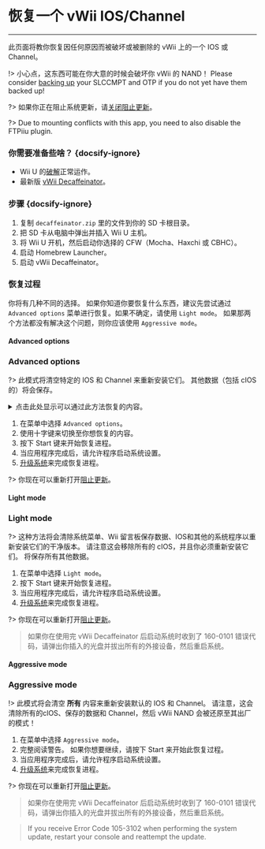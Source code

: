 # 恢复一个 vWii IOS/Channel
---
此页面将教你恢复因任何原因而被破坏或被删除的 vWii 上的一个 IOS 或 Channel。

!> 小心点，这东西可能在你大意的时候会破坏你 vWii 的 NAND！ Please consider [backing up](vwii/nand-backup) your SLCCMPT and OTP if you do not yet have them backed up!

?> 如果你正在阻止系统更新，请[关闭阻止更新](unblock-updates)。

?> Due to mounting conflicts with this app, you need to also disable the FTPiiu plugin.

### 你需要准备些啥？ {docsify-ignore}

- Wii U 的[破解](introduction)正常运作。
- 最新版 [vWii Decaffeinator](https://github.com/GaryOderNichts/vWii-Decaffeinator/releases)。

### 步骤 {docsify-ignore}

1. 复制 `decaffeinator.zip` 里的文件到你的 SD 卡根目录。
1. 把 SD 卡从电脑中弹出并插入 Wii U 主机。
1. 将 Wii U 开机，然后启动你选择的 CFW（Mocha、Haxchi 或 CBHC）。
1. 启动 Homebrew Launcher。
1. 启动 vWii Decaffeinator。

### 恢复过程

你将有几种不同的选择。 如果你知道你要恢复什么东西，建议先尝试通过 `Advanced options` 菜单进行恢复。如果不确定，请使用 `Light mode`。 如果那两个方法都没有解决这个问题，则你应该使用 `Aggressive mode`。

<!-- tabs:start -->

#### **Advanced options**

### Advanced options

?> 此模式将清空特定的 IOS 和 Channel 来重新安装它们。 其他数据（包括 cIOS 的）将会保存。

<details>
<summary>点击此处显示可以通过此方法恢复的内容。</summary>

![Advanced options](docs/files/Advanced-options.jpg) ![Advanced options2](docs/files/Advanced-options2.jpg) ![Advanced options3](docs/files/Advanced-options3.jpg)

</details>

1. 在菜单中选择 `Advanced options`。
1. 使用十字键来切换至你想恢复的内容。
1. 按下 Start 键来开始恢复进程。
1. 当应用程序完成后，请允许程序启动系统设置。
1. [升级系统](https://en-americas-support.nintendo.com/app/answers/detail/a_id/1136/~/how-to-perform-a-system-update)来完成恢复进程。

?> 你现在可以重新打开[阻止更新](block-updates)。

#### **Light mode**

### Light mode

?> 这种方法将会清除系统菜单、Wii 留言板保存数据、IOS和其他的系统程序以重新安装它们的干净版本。 请注意这会移除所有的 cIOS，并且你必须重新安装它们。 将保存所有其他数据。

1. 在菜单中选择 `Light mode`。
1. 按下 Start 键来开始恢复进程。
1. 当应用程序完成后，请允许程序启动系统设置。
1. [升级系统](https://en-americas-support.nintendo.com/app/answers/detail/a_id/1136/~/how-to-perform-a-system-update)来完成恢复进程。

?> 你现在可以重新打开[阻止更新](block-updates)。

> 如果你在使用完 vWii Decaffeinator 后启动系统时收到了 160-0101 错误代码，请弹出你插入的光盘并拔出所有的外接设备，然后重启系统。

#### **Aggressive mode**

### Aggressive mode

!> 此模式将会清空 **所有** 内容来重新安装默认的 IOS 和 Channel。 请注意，这会清除所有的clOS、保存的数据和 Channel，然后 vWii NAND 会被还原至其出厂的模式！

1. 在菜单中选择 `Aggressive mode`。
1. 完整阅读警告。 如果你想要继续，请按下 Start 来开始此恢复过程。
1. 当应用程序完成后，请允许程序启动系统设置。
1. [升级系统](https://en-americas-support.nintendo.com/app/answers/detail/a_id/1136/~/how-to-perform-a-system-update)来完成恢复进程。

?> 你现在可以重新打开[阻止更新](block-updates)。

> 如果你在使用完 vWii Decaffeinator 后启动系统时收到了 160-0101 错误代码，请弹出你插入的光盘并拔出所有的外接设备，然后重启系统。

<!-- tabs:end -->

> If you receive Error Code 105-3102 when performing the system update, restart your console and reattempt the update.
